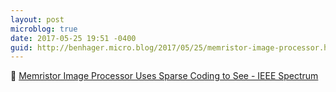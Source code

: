 ```yaml
---
layout: post
microblog: true
date: 2017-05-25 19:51 -0400
guid: http://benhager.micro.blog/2017/05/25/memristor-image-processor.html
---
```

🚗 [Memristor Image Processor Uses Sparse Coding to See - IEEE Spectrum](http://spectrum.ieee.org/tech-talk/semiconductors/optoelectronics/memristor-camera-chip-uses-sparse-coding-to-see)
